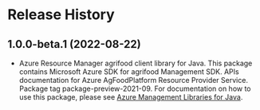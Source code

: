 # Release History

## 1.0.0-beta.1 (2022-08-22)

- Azure Resource Manager agrifood client library for Java. This package contains Microsoft Azure SDK for agrifood Management SDK. APIs documentation for Azure AgFoodPlatform Resource Provider Service. Package tag package-preview-2021-09. For documentation on how to use this package, please see [Azure Management Libraries for Java](https://aka.ms/azsdk/java/mgmt).
